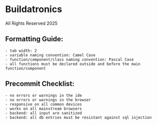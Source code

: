# Buildatronics

All Rights Reserved 2025

## Formatting Guide:

    - tab width: 2
    - variable naming convention: Camel Case
    - function/component/class naming convention: Pascal Case
    - all functions must be declared outside and before the main function/component

## Precommit Checklist:

    - no errors or warnings in the ide
    - no errors or warnings in the browser
    - responsive on all common devices
    - works on all mainstream browsers
    - backend: all input are sanitized
    - backend: all db entries must be resistant against sql injection
